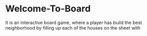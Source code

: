 # Welcome-To-Board
It is an interactive board game, where a player has build the best neighborhood by filling up each of the houses on the sheet with 

